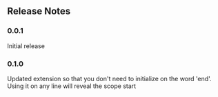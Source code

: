 ## Release Notes
### 0.0.1
Initial release
### 0.1.0
Updated extension so that you don't need to initialize on the word 'end'. Using it on any line will reveal the scope start